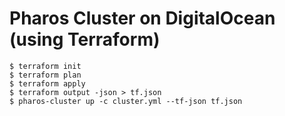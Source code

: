# Pharos Cluster on DigitalOcean (using Terraform)

```
$ terraform init
$ terraform plan
$ terraform apply
$ terraform output -json > tf.json
$ pharos-cluster up -c cluster.yml --tf-json tf.json
```
